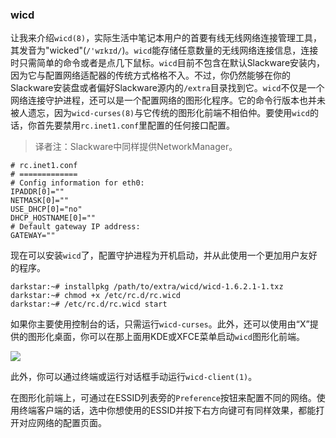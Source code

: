 ### wicd

让我来介绍`wicd(8)`，实际生活中笔记本用户的首要有线无线网络连接管理工具，其发音为"wicked"(`/'wɪkɪd/`)。`wicd`能存储任意数量的无线网络连接信息，连接时只需简单的命令或者是点几下鼠标。`wicd`目前不包含在默认Slackware安装内，因为它与配置网络适配器的传统方式格格不入。不过，你仍然能够在你的Slackware安装盘或者偏好Slackware源内的`/extra`目录找到它。`wicd`不仅是一个网络连接守护进程，还可以是一个配置网络的图形化程序。它的命令行版本也并未被人遗忘，因为`wicd-curses(8)`与它传统的图形化前端不相伯仲。要使用`wicd`的话，你首先要禁用`rc.inet1.conf`里配置的任何接口配置。

> 译者注：Slackware中同样提供NetworkManager。

```fundamental
# rc.inet1.conf
# =============
# Config information for eth0:
IPADDR[0]=""
NETMASK[0]=""
USE_DHCP[0]="no"
DHCP_HOSTNAME[0]=""
# Default gateway IP address:
GATEWAY=""
```

现在可以安装`wicd`了，配置守护进程为开机启动，并从此使用一个更加用户友好的程序。

```Shell
darkstar:~# installpkg /path/to/extra/wicd/wicd-1.6.2.1-1.txz
darkstar:~# chmod +x /etc/rc.d/rc.wicd
darkstar:~# /etc/rc.d/rc.wicd start
```

如果你主要使用控制台的话，只需运行`wicd-curses`。此外，还可以使用由“X”提供的图形化桌面，你可以在那上面用KDE或XFCE菜单启动`wicd`图形化前端。

![ ](http://slackbook.org/beta/img/wicd.png)

此外，你可以通过终端或运行对话框手动运行`wicd-client(1)`。

在图形化前端上，可通过在ESSID列表旁的`Preference`按钮来配置不同的网络。使用终端客户端的话，选中你想使用的ESSID并按下右方向键可有同样效果，都能打开对应网络的配置页面。

